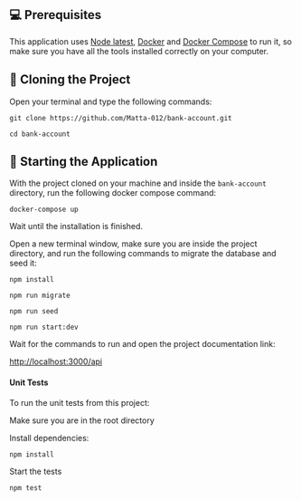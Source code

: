 ## 💻 Prerequisites

This application uses [Node latest](https://nodejs.org/en), [Docker](https://www.docker.com/get-started/) and [Docker Compose](https://docs.docker.com/compose/install/) to run it, so make sure you have all the tools installed correctly on your computer.

## 🚀 Cloning the Project

Open your terminal and type the following commands:
```
git clone https://github.com/Matta-012/bank-account.git

cd bank-account
```
## 🚀 Starting the Application
With the project cloned on your machine and inside the `bank-account` directory, run the following docker compose command:

```
docker-compose up
```
Wait until the installation is finished.

Open a new terminal window, make sure you are inside the project directory, and run the following commands to migrate the database and seed it:

```
npm install

npm run migrate

npm run seed

npm run start:dev
```

Wait for the commands to run and open the project documentation link:

[http://localhost:3000/api](http://localhost:3000/api)

#### Unit Tests

To run the unit tests from this project:

Make sure you are in the root directory

Install dependencies:
```
npm install
```
Start the tests
```
npm test
```